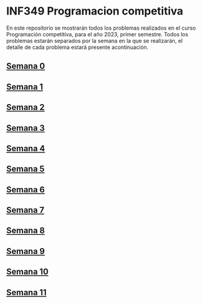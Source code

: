 # INF349 Programacion competitiva

En este repositorio se mostrarán todos los problemas realizados en el curso Programación competitiva, para el año 2023, primer semestre.
Todos los problemas estarán separados por la semana en la que se realizarán, el detalle de cada problema estará presente acontinuación.

## [Semana 0](https://github.com/Konnits/INF349-Programacion-competitiva/tree/master/W0#readme)

## [Semana 1](https://github.com/Konnits/INF349-Programacion-competitiva/tree/master/W1#readme)

## [Semana 2](https://github.com/Konnits/INF349-Programacion-competitiva/tree/master/W2#readme)

## [Semana 3](https://github.com/Konnits/INF349-Programacion-competitiva/tree/master/W3#readme)

## [Semana 4](https://github.com/Konnits/INF349-Programacion-competitiva/tree/master/W4#readme)

## [Semana 5](https://github.com/Konnits/INF349-Programacion-competitiva/tree/master/W5#readme)

## [Semana 6](https://github.com/Konnits/INF349-Programacion-competitiva/tree/master/W6#readme)

## [Semana 7](https://github.com/Konnits/INF349-Programacion-competitiva/tree/master/W7#readme)

## [Semana 8](https://github.com/Konnits/INF349-Programacion-competitiva/tree/master/W8#readme)

## [Semana 9](https://github.com/Konnits/INF349-Programacion-competitiva/tree/master/W9#readme)

## [Semana 10](https://github.com/Konnits/INF349-Programacion-competitiva/tree/master/W10#readme)

## [Semana 11](https://github.com/Konnits/INF349-Programacion-competitiva/tree/master/W11#readme)